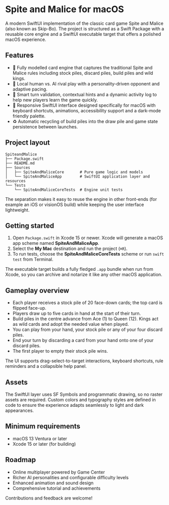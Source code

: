 # Spite and Malice for macOS

A modern SwiftUI implementation of the classic card game Spite and Malice (also known as Skip-Bo). The project is structured as a Swift Package with a reusable core engine and a SwiftUI executable target that offers a polished macOS experience.

## Features

- 🎴 Fully modelled card engine that captures the traditional Spite and Malice rules including stock piles, discard piles, build piles and wild kings.
- 👥 Local human vs. AI rival play with a personality-driven opponent and adaptive pacing.
- 🧠 Smart turn validation, contextual hints and a dynamic activity log to help new players learn the game quickly.
- 🎨 Responsive SwiftUI interface designed specifically for macOS with keyboard shortcuts, animations, accessibility support and a dark-mode friendly palette.
- ♻️ Automatic recycling of build piles into the draw pile and game state persistence between launches.

## Project layout

```
SpiteandMalice
├── Package.swift
├── README.md
├── Sources
│   ├── SpiteAndMaliceCore       # Pure game logic and models
│   └── SpiteAndMaliceApp        # SwiftUI application layer and resources
└── Tests
    └── SpiteAndMaliceCoreTests  # Engine unit tests
```

The separation makes it easy to reuse the engine in other front-ends (for example an iOS or visionOS build) while keeping the user interface lightweight.

## Getting started

1. Open `Package.swift` in Xcode 15 or newer. Xcode will generate a macOS app scheme named **SpiteAndMaliceApp**.
2. Select the **My Mac** destination and run the project (`⌘R`).
3. To run tests, choose the **SpiteAndMaliceCoreTests** scheme or run `swift test` from Terminal.

The executable target builds a fully fledged `.app` bundle when run from Xcode, so you can archive and notarize it like any other macOS application.

## Gameplay overview

- Each player receives a stock pile of 20 face-down cards; the top card is flipped face-up.
- Players draw up to five cards in hand at the start of their turn.
- Build piles in the centre advance from Ace (1) to Queen (12). Kings act as wild cards and adopt the needed value when played.
- You can play from your hand, your stock pile or any of your four discard piles.
- End your turn by discarding a card from your hand onto one of your discard piles.
- The first player to empty their stock pile wins.

The UI supports drag-select-to-target interactions, keyboard shortcuts, rule reminders and a collapsible help panel.

## Assets

The SwiftUI layer uses SF Symbols and programmatic drawing, so no raster assets are required. Custom colors and typography styles are defined in code to ensure the experience adapts seamlessly to light and dark appearances.

## Minimum requirements

- macOS 13 Ventura or later
- Xcode 15 or later (for building)

## Roadmap

- Online multiplayer powered by Game Center
- Richer AI personalities and configurable difficulty levels
- Enhanced animation and sound design
- Comprehensive tutorial and achievements

Contributions and feedback are welcome!
